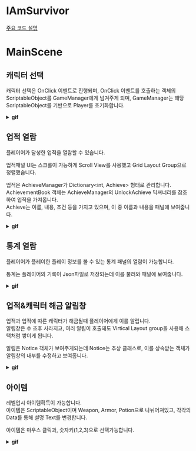 # IAmSurvivor

[주요 코드 설명](https://github.com/yugd1211/IAmSurvivor/wiki)

# MainScene

## 캐릭터 선택

캐릭터 선택은 OnClick 이벤트로 진행되며, OnClick 이벤트를 호출하는 객체의 ScriptableObject를 GameManager에게 넘겨주게 되며, GameManager는 해당 ScriptableObject를 기반으로 Player를 초기화합니다.

<details>
<summary><strong>gif</strong></summary>

![캐릭터선택창](./.image/캐릭터선택창.gif)

</details>

## 업적 열람

플레이어가 달성한 업적을 열람할 수 있습니다.

업적패널 UI는 스크롤이 가능하게 Scroll View를 사용했고 Grid Layout Group으로 정렬했습니다.

업적은 AchieveManager가 Dictionary<int, Achieve> 형태로 관리합니다.  
AchievementBook 객체는 AchieveManager의 UnlockAchieve 딕셔너리를 참조하여 업적을 가져옵니다.  
Achieve는 이름, 내용, 조건 등을 가지고 있으며, 이 중 이름과 내용을 패널에 보여줍니다.

<details>
<summary><strong>gif</strong></summary>

![업적열람](./.image/업적열람.gif)

</details>

## 통계 열람

플레이어가 플레이한 플레이 정보를 볼 수 있는 통계 패널의 열람이 가능합니다.

통계는 플레이어의 기록이 Json파일로 저장되는데 이를 불러와 패널에 보여줍니다.

<details>
<summary><strong>gif</strong></summary>

![통계열람](./.image/통계열람.gif)

</details>

## 업적&캐릭터 해금 알림창

업적과 업적에 따른 캐릭터가 해금될때 플레이어에게 이를 알립니다.  
알림창은 수 초후 사라지고, 여러 알림이 호출돼도 Virtical Layout group을 사용해 스택처럼 쌓이게 됩니다.

알림은 Notice 객체가 보여주게되는데 Notice는 추상 클래스로, 이를 상속받는 객체가 알림창의 내부를 수정하고 보여줍니다.

<details>
<summary><strong>gif</strong></summary>

![알림](./.image/알림.gif)
![알림중첩](./.image/알림중첩.gif)

</details>

## 아이템

레벨업시 아이템획득이 가능합니다.  
아이템은 ScriptableObject이며 Weapon, Armor, Potion으로 나뉘어져있고, 각각의 Data를 통해 설명 Text를 변경합니다.

아이템은 마우스 클릭과, 숫자키(1,2,3)으로 선택가능합니다.

<details>
<summary><strong>gif</strong></summary>

![아이템 선택](./.image/아이템선택.gif)

</details>
